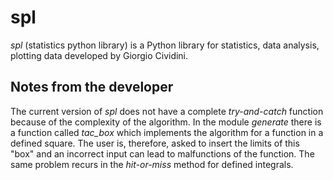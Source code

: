 # spl
_spl_ (statistics python library) is a Python library for statistics, data analysis, plotting data developed by Giorgio Cividini.

## Notes from the developer
The current version of _spl_ does not have a complete _try-and-catch_ function because of the complexity of the algorithm.
In the module _generate_ there is a function called _tac_box_ which implements the algorithm for a function in a defined square.
The user is, therefore, asked to insert the limits of this "box" and an incorrect input can lead to malfunctions of the function.
The same problem recurs in the _hit-or-miss_ method for defined integrals.
